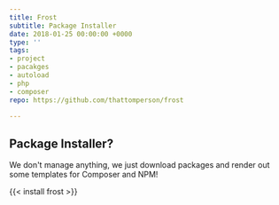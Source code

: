 ```yaml
---
title: Frost
subtitle: Package Installer
date: 2018-01-25 00:00:00 +0000
type: ''
tags:
- project
- pacakges
- autoload
- php
- composer
repo: https://github.com/thattomperson/frost

---
```

## Package Installer?

We don't manage anything, we just download packages and render out some templates for Composer and NPM!

{{< install frost >}}